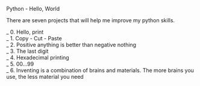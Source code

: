 Python - Hello, World

There are seven projects that will help me improve my python skills.


_ 0. Hello, print<br>
_ 1. Copy - Cut - Paste<br>
_ 2. Positive anything is better than negative nothing<br>
_ 3. The last digit<br>
_ 4. Hexadecimal printing<br>
_ 5. 00...99<br>
_ 6. Inventing is a combination of brains and materials. The more brains you use, the less material you need<br>